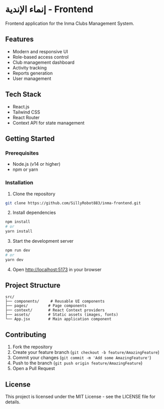 # إنماء الإندية - Frontend

Frontend application for the Inma Clubs Management System.

## Features

- Modern and responsive UI
- Role-based access control
- Club management dashboard
- Activity tracking
- Reports generation
- User management

## Tech Stack

- React.js
- Tailwind CSS
- React Router
- Context API for state management

## Getting Started

### Prerequisites

- Node.js (v14 or higher)
- npm or yarn

### Installation

1. Clone the repository
```bash
git clone https://github.com/SillyRobot883/inma-frontend.git
```

2. Install dependencies
```bash
npm install
# or
yarn install
```

3. Start the development server
```bash
npm run dev
# or
yarn dev
```

4. Open [http://localhost:5173](http://localhost:5173) in your browser

## Project Structure

```
src/
├── components/     # Reusable UI components
├── pages/         # Page components
├── context/       # React Context providers
├── assets/        # Static assets (images, fonts)
└── App.jsx        # Main application component
```

## Contributing

1. Fork the repository
2. Create your feature branch (`git checkout -b feature/AmazingFeature`)
3. Commit your changes (`git commit -m 'Add some AmazingFeature'`)
4. Push to the branch (`git push origin feature/AmazingFeature`)
5. Open a Pull Request

## License

This project is licensed under the MIT License - see the LICENSE file for details. 